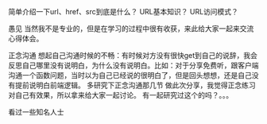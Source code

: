 简单介绍一下url、href、src到底是什么？
URL基本知识？
URL访问模式？

愚见
当然我不是专业的，但是在学习的过程中很有收获，来此给大家一起来交流心得体会。

正念沟通
想起自己沟通时候的不畅：有时候对方没有很快get到自己的说辞，我会反思自己哪里没有说明白，为什么没有说明白。比如：对于分享免费听，跟客户端沟通一个函数问题，当时以为自己已经说的很明白了，但是回头想想，还是自己没有提前说明白前端逻辑。
多研究下正念沟通那几节
做此次分享，我觉得正念练习对自己有效果，所以拿来给大家一起讨论。
有一起研究过这个的吗？。。。

看过一些知名人士